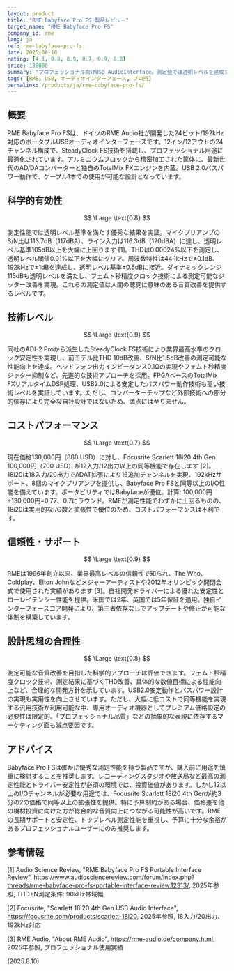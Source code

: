 ```yaml
---
layout: product
title: "RME Babyface Pro FS 製品レビュー"
target_name: "RME Babyface Pro FS"
company_id: rme
lang: ja
ref: rme-babyface-pro-fs
date: 2025-08-10
rating: [4.1, 0.8, 0.9, 0.7, 0.9, 0.8]
price: 130000
summary: "プロフェッショナル向けUSB AudioInterface。測定値では透明レベルを達成するが、コストパフォーマンスは厳しい。"
tags: [RME, USB, オーディオインターフェース, プロ用]
permalink: /products/ja/rme-babyface-pro-fs/
---
```

## 概要

RME Babyface Pro FSは、ドイツのRME Audio社が開発した24ビット/192kHz対応のポータブルUSBオーディオインターフェースです。12イン/12アウトの24チャンネル構成で、SteadyClock FS技術を搭載し、プロフェッショナル用途に最適化されています。アルミニウムブロックから精密加工された筐体に、最新世代のAD/DAコンバーターと独自のTotalMix FXエンジンを内蔵。USB 2.0バスパワー動作で、ケーブル1本での使用が可能な設計となっています。

## 科学的有効性

$$ \Large \text{0.8} $$

測定性能では透明レベル基準を満たす優秀な結果を実証。マイクプリアンプのS/N比は113.7dB（117dBA）、ライン入力は116.3dB（120dBA）に達し、透明レベル基準105dB以上を大幅に上回ります [1]。THDは0.00024%以下を測定し、透明レベル閾値0.01%以下を大幅にクリア。周波数特性は44.1kHzで±0.1dB、192kHzで±1dBを達成し、透明レベル基準±0.5dBに接近。ダイナミックレンジ115dBも透明レベルを満たし、フェムト秒精度クロック技術による測定可能なジッター改善を実現。これらの測定値は人間の聴覚に意味のある音質改善を提供するレベルです。

## 技術レベル

$$ \Large \text{0.9} $$

同社のADI-2 Proから派生したSteadyClock FS技術により業界最高水準のクロック安定性を実現し、前モデル比THD 10dB改善、S/N比1.5dB改善の測定可能な性能向上を達成。ヘッドフォン出力インピーダンス0.1Ωの実現やフェムト秒精度ジッター抑制など、先進的な技術アプローチを採用。FPGAベースのTotalMix FXリアルタイムDSP処理、USB2.0による安定したバスパワー動作技術も高い技術レベルを実証しています。ただし、コンバーターチップなど外部技術への部分的依存により完全な自社設計ではないため、満点には至りません。

## コストパフォーマンス

$$ \Large \text{0.7} $$

現在価格130,000円（880 USD）に対し、Focusrite Scarlett 18i20 4th Gen 100,000円（700 USD）が12入力/12出力以上の同等機能で存在します [2]。18i20は18入力/20出力でADAT拡張により16追加チャンネルを実現、192kHzサポート、8個のマイクプリアンプを提供し、Babyface Pro FSと同等以上のI/O性能を備えています。ポータビリティではBabyfaceが優位。計算: 100,000円÷130,000円=0.77、0.7にラウンド。RMEが測定性能でわずかに上回るものの、18i20は実用的なI/O数と拡張性で優位のため、コストパフォーマンスは不利です。

## 信頼性・サポート

$$ \Large \text{0.9} $$

RMEは1996年創立以来、業界最高レベルの信頼性で知られ、The Who、Coldplay、Elton Johnなどメジャーアーティストや2012年オリンピック開閉会式で使用された実績があります [3]。自社開発ドライバーによる優れた安定性とローレイテンシー性能を提供。米国では2年、英国では5年保証を適用。独自インターフェースコア開発により、第三者依存なしでアップデートや修正が可能な体制を構築しています。

## 設計思想の合理性

$$ \Large \text{0.8} $$

測定可能な音質改善を目指した科学的アプローチは評価できます。フェムト秒精度クロック技術、測定結果に基づくTHD改善、具体的な数値目標による性能向上など、合理的な開発方針を示しています。USB2.0安定動作とバスパワー設計の実現も実用性を向上させています。ただし、大幅に低コストで同等機能を実現する汎用技術が利用可能な中、専用オーディオ機器としてプレミアム価格設定の必要性は限定的。「プロフェッショナル品質」などの抽象的な表現に依存するマーケティング面も減点要因です。

## アドバイス

Babyface Pro FSは確かに優秀な測定性能を持つ製品ですが、購入前に用途を慎重に検討することを推奨します。レコーディングスタジオや放送局など最高の測定性能とドライバー安定性が必須の環境では、投資価値があります。しかし12以上のI/Oチャンネルが必要な用途では、Focusrite Scarlett 18i20 4th Genが約3分の2の価格で同等以上の拡張性を提供。特に予算制約がある場合、価格差を他の機材投資に向けた方が総合的な音質向上につながる可能性が高いです。RMEの長期サポートと安定性、トップレベル測定性能を重視し、予算に十分な余裕があるプロフェッショナルユーザーにのみ推奨します。

## 参考情報

[1] Audio Science Review, "RME Babyface Pro FS Portable Interface Review", https://www.audiosciencereview.com/forum/index.php?threads/rme-babyface-pro-fs-portable-interface-review.12313/, 2025年参照, THD+N測定条件: 90kHz帯域幅

[2] Focusrite, "Scarlett 18i20 4th Gen USB Audio Interface", https://focusrite.com/products/scarlett-18i20, 2025年参照, 18入力/20出力、192kHz対応

[3] RME Audio, "About RME Audio", https://rme-audio.de/company.html, 2025年参照, プロフェッショナル使用実績

(2025.8.10)